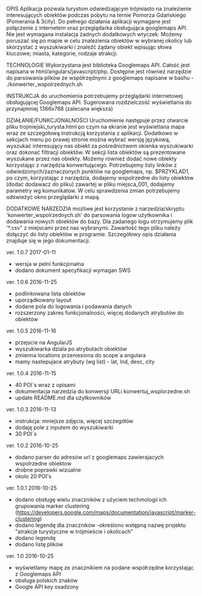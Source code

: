 OPIS
Aplikacja pozwala turystom odwiedzającym trójmiasto na znalezienie interesujących obiektów podczas pobytu na ternie Pomorza Gdańskiego (Pomerania & 3city).
Do pełnego działania aplikacji wymagane jest połączenie z internetem oraz przeglądarka obsługująca googlemaps API. Nie jest wymagana instalacja żadnych dodatkowych wtyczek.
Możemy poruszać się po mapie w celu znalezienia obiektów w wybranej okolicy lub skorzystać z wyszukiwarki i znaleźć żądany obiekt wpisując słowa kluczowe; miasta, kategorie, rodzaje atrakcji.

TECHNOLOGIE
Wykorzystana jest biblioteka Googlemaps API. Całość jest napisana w html/angulars/javascript/php. Dostępne jest również narzędzie do parsowania plików ze współrzędnymi z googlemaps napisane w bashu - ./konwerter_wspolrzednych.sh

INSTRUKCJA
do uruchomienia potrzebujemy przeglądarki internetowej obsługującej Googlemaps API. Sugerowana rozdzielczość wyświetlania do przynajmniej 1366x768 (zalecana większa)

DZIAŁANIE/FUNKCJONALNOŚCI
Uruchomienie następuje przez otwarcie pliku trojmiejski_turysta.html po czym na ekranie jest wyświetlana mapa wraz ze szczegółową instrukcją korzystania z aplikacji.
Dodatkowo w sekcjach menu po prawej stronie można wybrać wersję językową, wyszukać interesujący nas obiekt za pośrednictwem okienka wyszukiwarki oraz dokonać filtracji obiektów. W sekcji lista obiektów są prezentowane wyszukane przez nas obiekty.
Możemy również dodać nowe obiekty korzystając z narzędzia konwertującego. Potrzebujemy listy linków z odwiedzonych/zaznaczonych punktów na googlemaps, np. $PRZYKLAD1, po czym, korzystając z narzędzia, dodajemy wspolrzedne do listy obiektów (dodać dodawacz do pliku) zawartej w pliku miejsca_001, dodajemy parametry wg komunikatow. W celu sprawdzenia zmian potrzebujemy odświeżyć okno przeglądarki z mapą.

DODATKOWE NARZEDZIA
mozliwe jest korzystanie z narzedzia/skryptu 'konwerter_wspolrzednych.sh' do parsowania logow użytkownika i dodawania nowych obiektów do bazy. Dla zadanego logu otrzymujemy plik '*.csv" z miejscami przez nas wybranymi. Zawartość tego pliku należy dołączyć do listy obiektów w programie. Szczegółowy opis działania znajduje się w jego dokumentacji.

ver. 1.0.7 2017-01-11

- wersja w pelni funkcjonalna
- dodano dokument specyfikacji wymagan SWS


ver. 1.0.6 2016-11-25

- podlinkowana lista obiektów
- uporządkowany layout
- dodane pola do logowania i podawania danych
- rozszerzony zakres funkcjonalności, więcej dodanych atrybutów do obiektów

ver. 1.0.5 2016-11-16

- przejscie na AngularJS
- wyszukiwarka dziala po atrybutach obiektów
- zmienna locations przeniesiona do scope`a angulara
- mamy nastepujace atrybuty (wg list) - lat, lnd, desc, city

ver. 1.0.4 2016-11-15

 - 40 POI`s wraz z opisami
 - dokumentacja narzedzia do konwersji URLi konwertuj_wsplorzedne.sh
 - update README.md dla użytkowników

ver. 1.0.3 2016-11-13

- instrukcja: mniejsze zdjęcia, więcej szczegółów
- dodaję pole z inputem do wyszukiwarki
- 30 POI`s

ver. 1.0.2 2016-10-25

- dodano parser do adresów url z googlemaps zawierajacych wspolrzedne obiektow
- drobne poprawki wizualne
- okolo 20 POI's


ver. 1.0.1 2016-10-25

- dodano obsługę wielu znaczników z użyciem techmologii ich grupowania marker clustering (https://developers.google.com/maps/documentation/javascript/marker-clustering)
- dodano legendę dla znaczników
-określono wstępną nazwę projektu "atrakcje turystyczne w trójmieście i okolicach"
- dodano legendę
- dodano listę plików

ver. 1.0 2016-10-25

- wyświetlamy mapę ze znacznikiem na podane współrzędne korzystając z Googlemaps API
- obsługa polskich znaków
- Google API key osadzony

